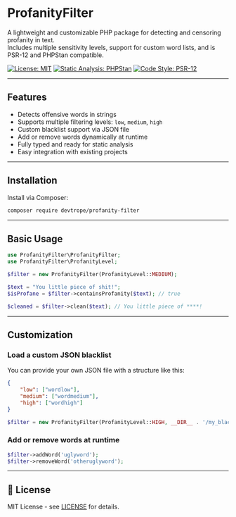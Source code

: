# ProfanityFilter

A lightweight and customizable PHP package for detecting and censoring profanity in text.  
Includes multiple sensitivity levels, support for custom word lists, and is PSR-12 and PHPStan compatible.

[![License: MIT](https://img.shields.io/badge/License-MIT-yellow.svg)](LICENSE)
[![Static Analysis: PHPStan](https://img.shields.io/badge/static%20analysis-phpstan-blue)](https://phpstan.org)
[![Code Style: PSR-12](https://img.shields.io/badge/code%20style-PSR--12-lightgrey.svg)](https://www.php-fig.org/psr/psr-12/)

---

## Features

- Detects offensive words in strings
- Supports multiple filtering levels: `low`, `medium`, `high`
- Custom blacklist support via JSON file
- Add or remove words dynamically at runtime
- Fully typed and ready for static analysis
- Easy integration with existing projects

---

## Installation

Install via Composer:

```bash
composer require devtrope/profanity-filter
```

---

## Basic Usage

```php
use ProfanityFilter\ProfanityFilter;
use ProfanityFilter\ProfanityLevel;

$filter = new ProfanityFilter(ProfanityLevel::MEDIUM);

$text = "You little piece of shit!";
$isProfane = $filter->containsProfanity($text); // true

$cleaned = $filter->clean($text); // You little piece of ****!
```

---

## Customization

### Load a custom JSON blacklist

You can provide your own JSON file with a structure like this:

```json
{
    "low": ["wordlow"],
    "medium": ["wordmedium"],
    "high": ["wordhigh"]
}
```

```php
$filter = new ProfanityFilter(ProfanityLevel::HIGH, __DIR__ . '/my_blacklist.json');
```

### Add or remove words at runtime

```php
$filter->addWord('uglyword');
$filter->removeWord('otheruglyword');
```

---

## 📄 License

MIT License - see [LICENSE](LICENSE.md) for details.